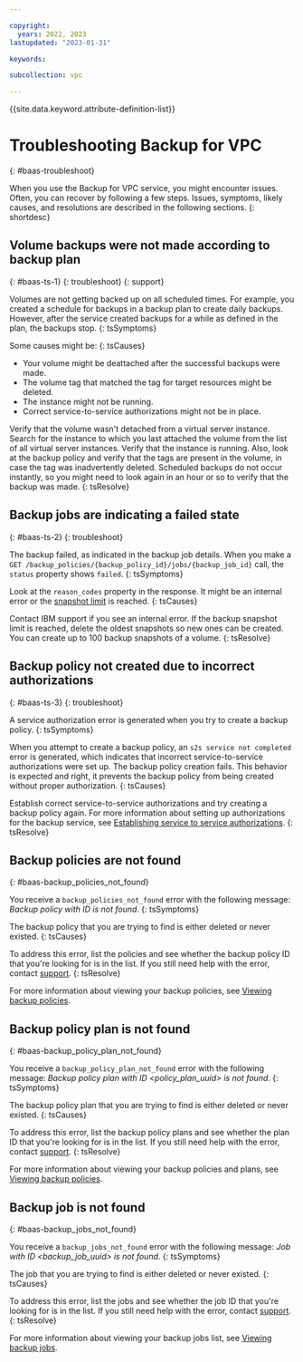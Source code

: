 ```yaml
---

copyright:
  years: 2022, 2023
lastupdated: "2023-01-31"

keywords:

subcollection: vpc

---
```


{{site.data.keyword.attribute-definition-list}}

# Troubleshooting Backup for VPC
{: #baas-troubleshoot}

When you use the Backup for VPC service, you might encounter issues. Often, you can recover by following a few steps. Issues, symptoms, likely causes, and resolutions are described in the following sections.
{: shortdesc}

## Volume backups were not made according to backup plan
{: #baas-ts-1}
{: troubleshoot}
{: support}

Volumes are not getting backed up on all scheduled times. For example, you created a schedule for backups in a backup plan to create daily backups. However, after the service created backups for a while as defined in the plan, the backups stop.
{: tsSymptoms}

Some causes might be:
{: tsCauses}

* Your volume might be deattached after the successful backups were made.
* The volume tag that matched the tag for target resources might be deleted.
* The instance might not be running.
* Correct service-to-service authorizations might not be in place.

Verify that the volume wasn't detached from a virtual server instance. Search for the instance to which you last attached the volume from the list of all virtual server instances. Verify that the instance is running. Also, look at the backup policy and verify that the tags are present in the volume, in case the tag was inadvertently deleted. Scheduled backups do not occur instantly, so you might need to look again in an hour or so to verify that the backup was made.
{: tsResolve}

## Backup jobs are indicating a failed state
{: #baas-ts-2}
{: troubleshoot}

The backup failed, as indicated in the backup job details. When you make a `GET /backup_policies/{backup_policy_id}/jobs/{backup_job_id}` call, the `status` property shows `failed`.
{: tsSymptoms}

Look at the `reason_codes` property in the response. It might be an internal error or the [snapshot limit](/docs/vpc?topic=vpc-snapshots-vpc-faqs&interface=ui#faq-snapshot-3) is reached.
{: tsCauses}

Contact IBM support if you see an internal error. If the backup snapshot limit is reached, delete the oldest snapshots so new ones can be created. You can create up to 100 backup snapshots of a volume.
{: tsResolve}

## Backup policy not created due to incorrect authorizations
{: #baas-ts-3}
{: troubleshoot}

A service authorization error is generated when you try to create a backup policy.
{: tsSymptoms}

When you attempt to create a backup policy, an `s2s service not completed` error is generated, which indicates that incorrect service-to-service authorizations were set up. The backup policy creation fails. This behavior is expected and right, it prevents the backup policy from being created without proper authorization.
{: tsCauses}

Establish correct service-to-service authorizations and try creating a backup policy again. For more information about setting up authorizations for the backup service, see [Establishing service to service authorizations](/docs/vpc?topic=vpc-backup-s2s-auth).
{: tsResolve}

## Backup policies are not found
{: #baas-backup_policies_not_found}

You receive a `backup_policies_not_found` error with the following message: _Backup policy with ID is not found_.
{: tsSymptoms}

The backup policy that you are trying to find is either deleted or never existed.
{: tsCauses}

To address this error, list the policies and see whether the backup policy ID that you're looking for is in the list. If you still need help with the error, contact [support](/docs/vpc?topic=vpc-getting-help).
{: tsResolve}

For more information about viewing your backup policies, see [Viewing backup policies](/docs/vpc?topic=vpc-backup-view-policies).

## Backup policy plan is not found
{: #baas-backup_policy_plan_not_found}

You receive a `backup_policy_plan_not_found` error with the following message: _Backup policy plan with ID <policy_plan_uuid> is not found_. 
{: tsSymptoms}

The backup policy plan that you are trying to find is either deleted or never existed.
{: tsCauses}

To address this error, list the backup policy plans and see whether the plan ID that you're looking for is in the list. If you still need help with the error, contact [support](/docs/vpc?topic=vpc-getting-help).
{: tsResolve}

For more information about viewing your backup policies and plans, see [Viewing backup policies](/docs/vpc?topic=vpc-backup-view-policies).

## Backup job is not found
{: #baas-backup_jobs_not_found}

You receive a `backup_jobs_not_found` error with the following message: _Job with ID <backup_job_uuid> is not found_.
{: tsSymptoms}

The job that you are trying to find is either deleted or never existed.
{: tsCauses}

To address this error, list the jobs and see whether the job ID that you're looking for is in the list. If you still need help with the error, contact [support](/docs/vpc?topic=vpc-getting-help).
{: tsResolve}

For more information about viewing your backup jobs list, see [Viewing backup jobs](/docs/vpc?topic=vpc-backup-view-policy-jobs).
